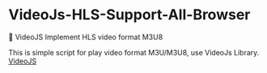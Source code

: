 # VideoJs-HLS-Support-All-Browser
🎥 VideoJS Implement HLS video format M3U8

This is simple script for play video format M3U/M3U8, use VideoJs Library.<br>
[VideoJS](https://github.com/videojs/video.js)
